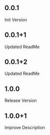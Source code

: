 ## 0.0.1
Init Version
## 0.0.1+1
Updated ReadMe
## 0.0.1+2
Updated ReadMe
## 1.0.0
Release Version
## 1.0.0+1
Improve Description
